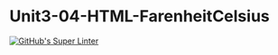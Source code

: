 # Unit3-04-HTML-FarenheitCelsius
[![GitHub's Super Linter](https://github.com/ICS20-Programming-SantiagoH/Unit3-04-HTML-FarenheitCelsius/workflows/GitHub's%20Super%20Linter/badge.svg)](https://github.com/ICS20-Programming-SantiagoH/Unit3-04-HTML-FarenheitCelsius/actions)